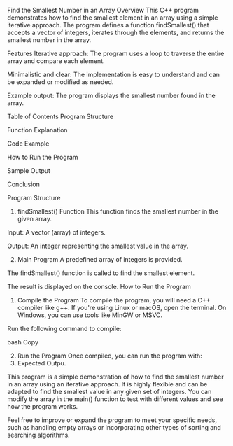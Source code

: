 Find the Smallest Number in an Array
Overview
This C++ program demonstrates how to find the smallest element in an array using a simple iterative approach. The program defines a function findSmallest() that accepts a vector of integers, iterates through the elements, and returns the smallest number in the array.

Features
Iterative approach: The program uses a loop to traverse the entire array and compare each element.

Minimalistic and clear: The implementation is easy to understand and can be expanded or modified as needed.

Example output: The program displays the smallest number found in the array.

Table of Contents
Program Structure

Function Explanation

Code Example

How to Run the Program

Sample Output

Conclusion

Program Structure
1. findSmallest() Function
This function finds the smallest number in the given array.

Input:
A vector<int> (array) of integers.

Output:
An integer representing the smallest value in the array.

2. Main Program
A predefined array of integers is provided.

The findSmallest() function is called to find the smallest element.

The result is displayed on the console.
How to Run the Program
1. Compile the Program
To compile the program, you will need a C++ compiler like g++. If you're using Linux or macOS, open the terminal. On Windows, you can use tools like MinGW or MSVC.

Run the following command to compile:

bash
Copy


2. Run the Program
Once compiled, you can run the program with:
3. Expected Outpu.


This program is a simple demonstration of how to find the smallest number in an array using an iterative approach. It is highly flexible and can be adapted to find the smallest value in any given set of integers. You can modify the array in the main() function to test with different values and see how the program works.

Feel free to improve or expand the program to meet your specific needs, such as handling empty arrays or incorporating other types of sorting and searching algorithms.